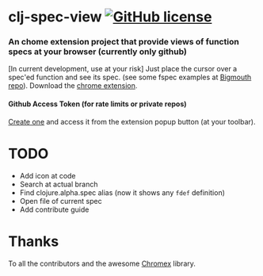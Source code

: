 # clj-spec-view [![GitHub license](https://img.shields.io/github/license/binaryage/chromex-sample.svg)](license.txt)

### An chome extension project that provide views of function specs at your browser (currently only github)

[In current development, use at your risk]
Just place the cursor over a spec'ed function and see its spec. (see some fspec examples at [Bigmouth repo](https://github.com/athos/Bigmouth/blob/master/src/bigmouth/interaction.clj)).
Download the [chrome extension](https://chrome.google.com/webstore/detail/clj-spec-view/ohdilhfeehobpbnioeghljglgjbpjkin).

#### Github Access Token (for rate limits or private repos)

[Create one](https://help.github.com/articles/creating-an-access-token-for-command-line-use) and access it from the extension popup button (at your toolbar).

# TODO

- Add icon at code
- Search at actual branch
- Find clojure.alpha.spec alias (now it shows any `fdef` definition)
- Open file of current spec
- Add contribute guide

# Thanks

To all the contributors and the awesome [Chromex](https://github.com/binaryage/chromex) library.
